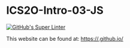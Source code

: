 # ICS2O-Intro-03-JS
[![GitHub's Super Linter](https://github.com/<zaida-hammel>/<ICS2O-Intro-03-JS>/workflows/GitHub's%20Super%20Linter/badge.svg)](https://github.com/<zaida-hammel>/<ICS2O-Intro-03-JS>/actions)



This website can be found at: [https://<zaida-hammel>.github.io/<ICS2O-Intro-03-JS>](https://<OWNER>.github.io/<REPOSITORY>)
